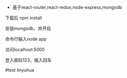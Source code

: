* 基于react-router,react-redux,node-express,mongodb

下载后 npm install

安装mongodb，并开启

命令行输入node app

访问localhost:5000

登入密码123，输入回车

#test
linyuhua
